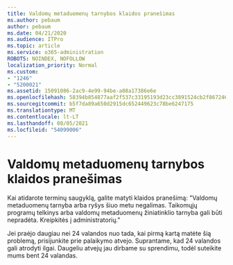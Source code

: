 ```yaml
---
title: Valdomų metaduomenų tarnybos klaidos pranešimas
ms.author: pebaum
author: pebaum
ms.date: 04/21/2020
ms.audience: ITPro
ms.topic: article
ms.service: o365-administration
ROBOTS: NOINDEX, NOFOLLOW
localization_priority: Normal
ms.custom:
- "1246"
- "5200021"
ms.assetid: 15091086-2ac9-4e99-94be-a08a17386e6e
ms.openlocfilehash: 58394b854877aaf2f537c33195193d23cc3891524cb2f867246ba4bf5f9e73a0
ms.sourcegitcommit: b5f7da89a650d2915dc652449623c78be6247175
ms.translationtype: MT
ms.contentlocale: lt-LT
ms.lasthandoff: 08/05/2021
ms.locfileid: "54099006"
---
```

# <a name="managed-metadata-service-error-message"></a>Valdomų metaduomenų tarnybos klaidos pranešimas

Kai atidarote terminų saugyklą, galite matyti klaidos pranešimą: "Valdomų metaduomenų tarnyba arba ryšys šiuo metu negalimas. Taikomųjų programų telkinys arba valdomų metaduomenų žiniatinklio tarnyba gali būti nepradėta. Kreipkitės į administratorių."
  
Jei praėjo daugiau nei 24 valandos nuo tada, kai pirmą kartą matėte šią problemą, prisijunkite prie palaikymo atvejo. Suprantame, kad 24 valandos gali atrodyti ilgai. Daugeliu atvejų jau dirbame su sprendimu, todėl suteikite mums bent 24 valandas.
  